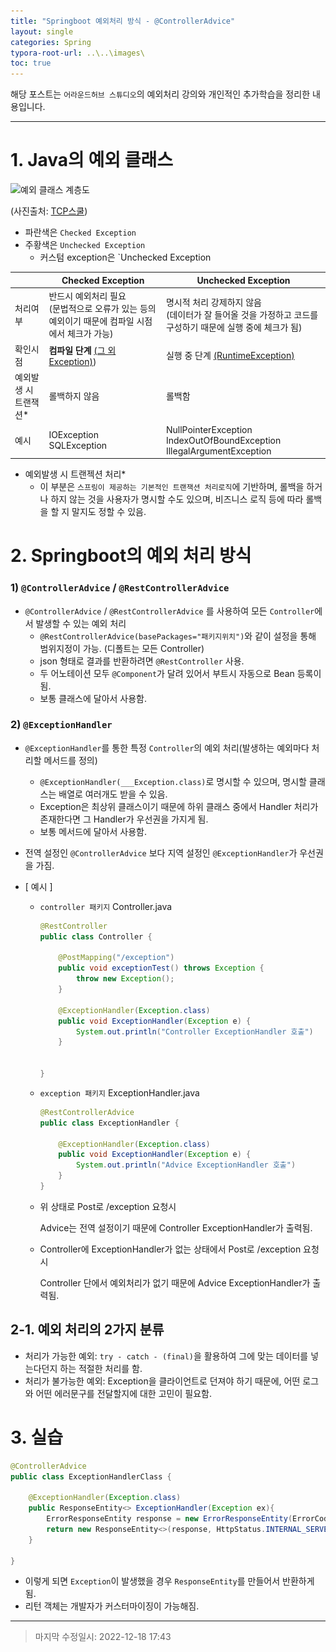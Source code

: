 ```yaml
---
title: "Springboot 예외처리 방식 - @ControllerAdvice"
layout: single
categories: Spring
typora-root-url: ..\..\images\
toc: true
---
```






해당 포스트는 `어라운드허브 스튜디오`의 예외처리 강의와 개인적인 추가학습을 정리한 내용입니다.

------

# 1. Java의 예외 클래스

![예외 클래스 계층도](..\..\images\img_java_exception_class_hierarchy.png)

(사진출처: [TCP스쿨](http://www.tcpschool.com/java/java_exception_class))

- 파란색은 `Checked Exception`
- 주황색은 `Unchecked Exception`
  - 커스텀 exception은 `Unchecked Exception

|                       | Checked Exception                                            | Unchecked Exception                                          |
| --------------------- | ------------------------------------------------------------ | ------------------------------------------------------------ |
| 처리여부              | 반드시 예외처리 필요<br />(문법적으로 오류가 있는 등의 예외이기 때문에 컴파일 시점에서 체크가 가능) | 명시적 처리 강제하지 않음<br />(데이터가 잘 들어올 것을 가정하고 코드를 구성하기 때문에 실행 중에 체크가 됨) |
| 확인시점              | **컴파일 단계** <u>(그 외 Exception)</u>)                    | 실행 중 단계 <u>(RuntimeException)</u>                       |
| 예외발생 시 트랜잭션* | 롤백하지 않음                                                | 롤백함                                                       |
| 예시                  | IOException<br />SQLException                                | NullPointerException<br />IndexOutOfBoundException<br />IllegalArgumentException |

- 예외발생 시 트랜젝션 처리*
  - 이 부분은 `스프링이 제공하는 기본적인 트랜잭션 처리로직`에 기반하며, 롤백을 하거나 하지 않는 것을 사용자가 명시할 수도 있으며, 비즈니스 로직 등에 따라 롤백을 할 지 말지도 정할 수 있음.

# 2. Springboot의 예외 처리 방식

### 1)  `@ControllerAdvice` / `@RestControllerAdvice`

- `@ControllerAdvice` / `@RestControllerAdvice` 를 사용하여 모든 `Controller`에서 발생할 수 있는 예외 처리
  - `@RestControllerAdvice(basePackages="패키지위치")`와 같이 설정을 통해 범위지정이 가능. (디폴트는 모든 Controller)
  - json 형태로 결과를 반환하려면 `@RestController` 사용.
  - 두 어노테이션 모두 `@Component`가 달려 있어서 부트시 자동으로 Bean 등록이 됨.
  - 보통 클래스에 달아서 사용함.

### 2)  `@ExceptionHandler`

- `@ExceptionHandler`를 통한 특정 `Controller`의 예외 처리(발생하는 예외마다 처리할 메서드를 정의)

  - `@ExceptionHandler(___Exception.class)`로 명시할 수 있으며, 명시할 클래스는 배열로 여러개도 받을 수 있음.
  - Exception은 최상위 클래스이기 때문에 하위 클래스 중에서 Handler 처리가 존재한다면 그 Handler가 우선권을 가지게 됨.
  - 보통 메서드에 달아서 사용함.

- 전역 설정인 `@ControllerAdvice` 보다 지역 설정인 `@ExceptionHandler`가 우선권을 가짐.

- [ 예시 ]

  - `controller 패키지` Controller.java

    ```java
    @RestController
    public class Controller {
        
        @PostMapping("/exception")
        public void exceptionTest() throws Exception {
            throw new Exception();
        }
        
        @ExceptionHandler(Exception.class)
        public void ExceptionHandler(Exception e) {
            System.out.println("Controller ExceptionHandler 호출")
        }
        
        
    }
    ```

  - `exception 패키지` ExceptionHandler.java

    ```java
    @RestControllerAdvice
    public class ExceptionHandler {
        
        @ExceptionHandler(Exception.class)
        public void ExceptionHandler(Exception e) {
            System.out.println("Advice ExceptionHandler 호출")
        }
    }
    ```

  - 위 상태로 Post로 /exception 요청시

    Advice는 전역 설정이기 때문에 Controller ExceptionHandler가 출력됨.

  - Controller에 ExceptionHandler가 없는 상태에서 Post로 /exception 요청시

    Controller 단에서 예외처리가 없기 때문에 Advice ExceptionHandler가 출력됨.





## 2-1. 예외 처리의 2가지 분류

- 처리가 가능한 예외: `try - catch - (final)`을 활용하여 그에 맞는 데이터를 넣는다던지 하는 적절한 처리를 함.
- 처리가 불가능한 예외: Exception을 클라이언트로 던져야 하기 때문에, 어떤 로그와 어떤 에러문구를 전달할지에 대한 고민이 필요함.

# 3. 실습

```java
@ControllerAdvice
public class ExceptionHandlerClass {
    
    @ExceptionHandler(Exception.class)
    public ResponseEntity<> ExceptionHandler(Exception ex){
        ErrorResponseEntity response = new ErrorResponseEntity(ErrorCode.INTERNAL_SERVER_ERROR);
        return new ResponseEntity<>(response, HttpStatus.INTERNAL_SERVER_ERROR);
    }
    
}
```

- 이렇게 되면 `Exception`이 발생했을 경우 `ResponseEntity`를 만들어서 반환하게 됨.
- 리턴 객체는 개발자가 커스터마이징이 가능해짐.

------

> 마지막 수정일시: 2022-12-18 17:43